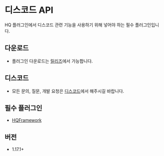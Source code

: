 # 디스코드 API
HQ 플러그인에서 디스코드 관련 기능을 사용하기 위해 넣어야 하는 필수 플러그인입니다.

## 다운로드
* 플러그인 다운로드는 [릴리즈](https://github.com/CosinePlugin/HQDiscordAPI/releases)에서 가능합니다.

## 디스코드
* 모든 문의, 질문, 개발 요청은 [디스코드](https://discord.gg/hUkaca9ZQu)에서 해주시길 바랍니다.

## 필수 플러그인
* [HQFramework](https://github.com/HQService/HQFramework)

## 버전
* 1.17.1+
